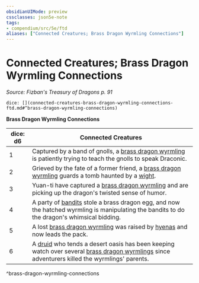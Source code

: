 ```yaml
---
obsidianUIMode: preview
cssclasses: json5e-note
tags:
- compendium/src/5e/ftd
aliases: ["Connected Creatures; Brass Dragon Wyrmling Connections"]
---
```

# Connected Creatures; Brass Dragon Wyrmling Connections
*Source: Fizban's Treasury of Dragons p. 91* 

`dice: [](connected-creatures-brass-dragon-wyrmling-connections-ftd.md#^brass-dragon-wyrmling-connections)`

**Brass Dragon Wyrmling Connections**

| dice: d6 | Connected Creatures |
|----------|---------------------|
| 1 | Captured by a band of gnolls, a [brass dragon wyrmling](/2-Mechanics/CLI/bestiary/dragon/brass-dragon-wyrmling.md) is patiently trying to teach the gnolls to speak Draconic. |
| 2 | Grieved by the fate of a former friend, a [brass dragon wyrmling](/2-Mechanics/CLI/bestiary/dragon/brass-dragon-wyrmling.md) guards a tomb haunted by a [wight](/2-Mechanics/CLI/bestiary/undead/wight.md). |
| 3 | Yuan-ti have captured a [brass dragon wyrmling](/2-Mechanics/CLI/bestiary/dragon/brass-dragon-wyrmling.md) and are picking up the dragon's twisted sense of humor. |
| 4 | A party of [bandits](/2-Mechanics/CLI/bestiary/humanoid/bandit.md) stole a brass dragon egg, and now the hatched wyrmling is manipulating the bandits to do the dragon's whimsical bidding. |
| 5 | A lost [brass dragon wyrmling](/2-Mechanics/CLI/bestiary/dragon/brass-dragon-wyrmling.md) was raised by [hyenas](/2-Mechanics/CLI/bestiary/beast/hyena.md) and now leads the pack. |
| 6 | A [druid](/2-Mechanics/CLI/bestiary/humanoid/druid.md) who tends a desert oasis has been keeping watch over several [brass dragon wyrmlings](/2-Mechanics/CLI/bestiary/dragon/brass-dragon-wyrmling.md) since adventurers killed the wyrmlings' parents. |
^brass-dragon-wyrmling-connections